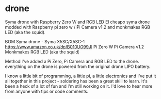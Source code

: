 # drone
Syma drone with Raspberry Zero W and RGB LED
El cheapo syma drone modded with Raspberry pi zero w / Pi Camera v1.2 and monkmakes RGB LED (aka the squid).

BOM
Syma drone - Syma X5SC/X5SC-1 https://www.amazon.co.uk/dp/B010UO99JI
Pi Zero W
Pi Camera v1.2
Monkmakes RGB LED (aka the squid)

Method
I've added a Pi Zero, Pi Camera and RGB LED to the drone. everything on the drone is powered from the original drone LIPO battery.

I know a little bit of programming, a little pi, a little electronics and I've put it all together in this project - soldering has been a great skill to learn. It's been a heck of a lot of fun and I'm still working on it. I'd love to hear more from anyone with tips or code comments.

